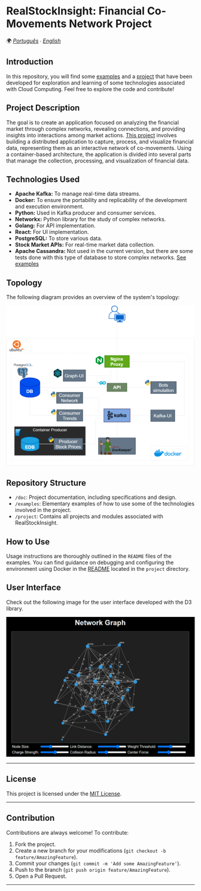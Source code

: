 # RealStockInsight: Financial Co-Movements Network Project

🌍 *[Português](README.md) ∙ [English](README_en.md)*

## Introduction

In this repository, you will find some [examples](./examples) and a [project](./project) that have been developed for exploration and learning of some technologies associated with Cloud Computing. Feel free to explore the code and contribute!

## Project Description

The goal is to create an application focused on analyzing the financial market through complex networks, revealing connections, and providing insights into interactions among market actions. [This project](./project) involves building a distributed application to capture, process, and visualize financial data, representing them as an interactive network of co-movements. Using a container-based architecture, the application is divided into several parts that manage the collection, processing, and visualization of financial data.

## Technologies Used

- **Apache Kafka:** To manage real-time data streams.
- **Docker:** To ensure the portability and replicability of the development and execution environment.
- **Python:** Used in Kafka producer and consumer services.
- **Networkx:** Python library for the study of complex networks.
- **Golang:** For API implementation.
- **React:** For UI implementation.
- **PostgreSQL:** To store various data.
- **Stock Market APIs:** For real-time market data collection.
- **Apache Cassandra:** Not used in the current version, but there are some tests done with this type of database to store complex networks. [See examples](./examples/Cassandra_DB)

## Topology

The following diagram provides an overview of the system's topology:

![Topology](./doc/images/RealStockInsight.png)

  
## Repository Structure

- `/doc`: Project documentation, including specifications and design.
- `/examples`: Elementary examples of how to use some of the technologies involved in the project.
- `/project`: Contains all projects and modules associated with RealStockInsight.

## How to Use

Usage instructions are thoroughly outlined in the `README` files of the examples. You can find guidance on debugging and configuring the environment using Docker in the [README](./project/README.md) located in the `project` directory.

## User Interface

Check out the following image for the user interface developed with the D3 library.

![User Interface](./doc/images/print-graph-view.png)
  

---

## License

This project is licensed under the [MIT License](LICENSE).

---

## Contribution

Contributions are always welcome! To contribute:

1. Fork the project.
2. Create a new branch for your modifications (`git checkout -b feature/AmazingFeature`).
3. Commit your changes (`git commit -m 'Add some AmazingFeature'`).
4. Push to the branch (`git push origin feature/AmazingFeature`).
5. Open a Pull Request.


---